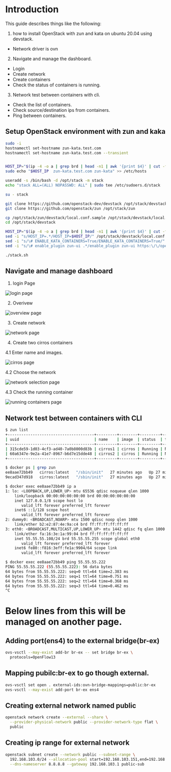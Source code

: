 # Introduction
This guide describes things like the following:
  1. how to install OpenStack with zun and kata on ubuntu 20.04 using devstack.
    
  - Network driver is ovn
    
  2. Navigate and manage the dashboard. 
  - Login
  - Create network
  - Create containers
  - Check the status of containers is running.

  3. Network test between containers with cli.
    
  - Check the list of containers.
  - Check source/destination ips from containers.
  - Ping between containers.

## Setup OpenStack environment with zun and kaka
```sh
sudo -i
hostnamectl set-hostname zun-kata.test.com
hostnamectl set-hostname zun-kata.test.com --transient


HOST_IP="$(ip -4 -o a | grep brd | head -n1 | awk '{print $4}' | cut -f1 -d'/')"
sudo echo "$HOST_IP  zun-kata.test.com zun-kata" >> /etc/hosts

useradd -s /bin/bash -d /opt/stack -m stack
echo "stack ALL=(ALL) NOPASSWD: ALL" | sudo tee /etc/sudoers.d/stack

su - stack

git clone https://github.com/openstack-dev/devstack /opt/stack/devstack
git clone https://github.com/openstack/zun /opt/stack/zun

cp /opt/stack/zun/devstack/local.conf.sample /opt/stack/devstack/local.conf
cd /opt/stack/devstack

HOST_IP="$(ip -4 -o a | grep brd | head -n1 | awk '{print $4}' | cut -f1 -d'/')"
sed -i "s/HOST_IP=.*/HOST_IP=$HOST_IP/" /opt/stack/devstack/local.conf
sed -i "s/\# ENABLE_KATA_CONTAINERS=True/ENABLE_KATA_CONTAINERS=True/" /opt/stack/devstack/local.conf
sed -i "s/\# enable_plugin zun-ui .*/enable_plugin zun-ui https:\/\/opendev.org\/openstack\/zun-ui \$TARGET_BRANCH/" /opt/stack/devstack/local.conf

./stack.sh
```

## Navigate and manage dashboard
1. login Page

![login page](./images/login.png)

2. Overivew

![overview page](./images/overview.png)

3. Create network

![network page](./images/created-network.png)

4. Create two cirros containers

4.1 Enter name and images.

![cirros page](./images/cirros-image.png)

4.2 Choose the network

![network selection page](./images/select-network.png)

4.3 Check the running container

![running containers page](./images/running-container.png)

## Network test between containers with CLI
```sh
$ zun list
+--------------------------------------+---------+--------+---------+------------+--------------+-------+
| uuid                                 | name    | image  | status  | task_state | addresses    | ports |
+--------------------------------------+---------+--------+---------+------------+--------------+-------+
| 315cde59-1d03-4cf3-ad40-7a0b8000d83b | cirros1 | cirros | Running | None       | 55.55.55.222 | []    |
| 60a6347e-9e2a-41e7-8967-b6d7e15dde48 | cirros2 | cirros | Running | None       | 55.55.55.108 | []    |
+--------------------------------------+---------+--------+---------+------------+--------------+-------+

$ docker ps | grep zun
ee8aae72bb49   cirros:latest   "/sbin/init"   27 minutes ago   Up 27 minutes             zun-60a6347e-9e2a-41e7-8967-b6d7e15dde48
9ecad347d918   cirros:latest   "/sbin/init"   27 minutes ago   Up 27 minutes             zun-315cde59-1d03-4cf3-ad40-7a0b8000d83b

$ docker exec ee8aae72bb49 ip a
1: lo: <LOOPBACK,UP,LOWER_UP> mtu 65536 qdisc noqueue qlen 1000
    link/loopback 00:00:00:00:00:00 brd 00:00:00:00:00:00
    inet 127.0.0.1/8 scope host lo
       valid_lft forever preferred_lft forever
    inet6 ::1/128 scope host 
       valid_lft forever preferred_lft forever
2: dummy0: <BROADCAST,NOARP> mtu 1500 qdisc noop qlen 1000
    link/ether b2:e2:87:4e:9a:c4 brd ff:ff:ff:ff:ff:ff
3: eth0: <BROADCAST,MULTICAST,UP,LOWER_UP> mtu 1442 qdisc fq qlen 1000
    link/ether fa:16:3e:1a:99:04 brd ff:ff:ff:ff:ff:ff
    inet 55.55.55.108/24 brd 55.55.55.255 scope global eth0
       valid_lft forever preferred_lft forever
    inet6 fe80::f816:3eff:fe1a:9904/64 scope link 
       valid_lft forever preferred_lft forever

$ docker exec ee8aae72bb49 ping 55.55.55.222
PING 55.55.55.222 (55.55.55.222): 56 data bytes
64 bytes from 55.55.55.222: seq=0 ttl=64 time=2.383 ms
64 bytes from 55.55.55.222: seq=1 ttl=64 time=0.751 ms
64 bytes from 55.55.55.222: seq=2 ttl=64 time=0.368 ms
64 bytes from 55.55.55.222: seq=3 ttl=64 time=0.462 ms
^C
```



# Below lines from this will be managed on another page.
## Adding port(ens4) to the external bridge(br-ex)
```sh
ovs-vsctl --may-exist add-br br-ex -- set bridge br-ex \
  protocols=OpenFlow13
```

## Mapping pubilc:br-ex to go though external.
```sh
ovs-vsctl set open . external-ids:ovn-bridge-mappings=public:br-ex
ovs-vsctl --may-exist add-port br-ex ens4
```
## Creating external network named public 
```sh
openstack network create --external --share \
  --provider-physical-network public --provider-network-type flat \
  public
```
## Creating ip range for external network
```sh
openstack subnet create --network public --subnet-range \
  192.168.103.0/24 --allocation-pool start=192.168.103.151,end=192.168.103.160 \
  --dns-nameserver 8.8.8.8 --gateway 192.168.103.1 public-sub
```  
  
